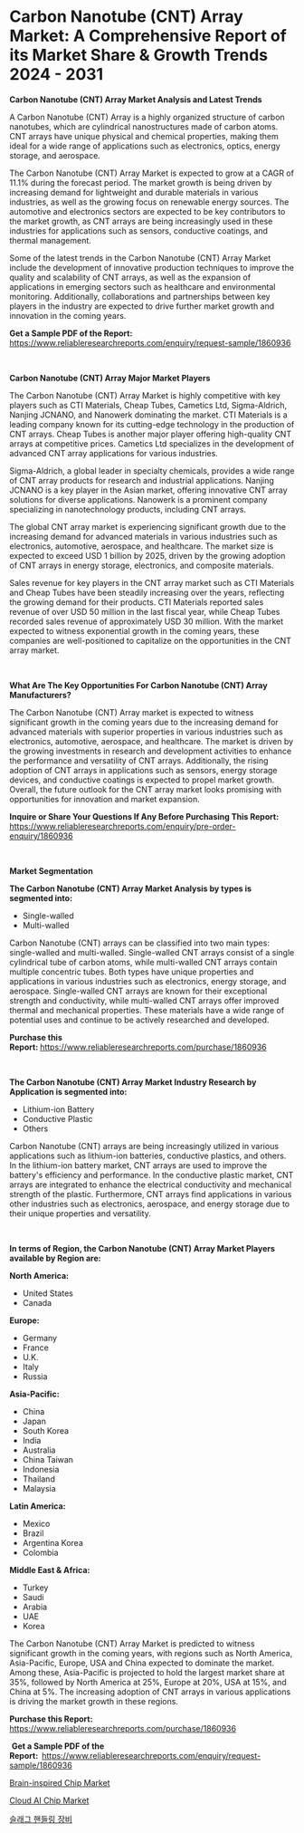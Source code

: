 <p><h1>Carbon Nanotube (CNT) Array Market: A Comprehensive Report of its Market Share & Growth Trends 2024 - 2031</h1></p><p><strong>Carbon Nanotube (CNT) Array Market Analysis and Latest Trends</strong></p>
<p><p>A Carbon Nanotube (CNT) Array is a highly organized structure of carbon nanotubes, which are cylindrical nanostructures made of carbon atoms. CNT arrays have unique physical and chemical properties, making them ideal for a wide range of applications such as electronics, optics, energy storage, and aerospace.</p><p>The Carbon Nanotube (CNT) Array Market is expected to grow at a CAGR of 11.1% during the forecast period. The market growth is being driven by increasing demand for lightweight and durable materials in various industries, as well as the growing focus on renewable energy sources. The automotive and electronics sectors are expected to be key contributors to the market growth, as CNT arrays are being increasingly used in these industries for applications such as sensors, conductive coatings, and thermal management.</p><p>Some of the latest trends in the Carbon Nanotube (CNT) Array Market include the development of innovative production techniques to improve the quality and scalability of CNT arrays, as well as the expansion of applications in emerging sectors such as healthcare and environmental monitoring. Additionally, collaborations and partnerships between key players in the industry are expected to drive further market growth and innovation in the coming years.</p></p>
<p><strong>Get a Sample PDF of the Report:&nbsp;</strong> <a href="https://www.reliableresearchreports.com/enquiry/request-sample/1860936">https://www.reliableresearchreports.com/enquiry/request-sample/1860936</a></p>
<p>&nbsp;</p>
<p><strong>Carbon Nanotube (CNT) Array Major Market Players</strong></p>
<p><p>The Carbon Nanotube (CNT) Array Market is highly competitive with key players such as CTI Materials, Cheap Tubes, Cametics Ltd, Sigma-Aldrich, Nanjing JCNANO, and Nanowerk dominating the market. CTI Materials is a leading company known for its cutting-edge technology in the production of CNT arrays. Cheap Tubes is another major player offering high-quality CNT arrays at competitive prices. Cametics Ltd specializes in the development of advanced CNT array applications for various industries. </p><p>Sigma-Aldrich, a global leader in specialty chemicals, provides a wide range of CNT array products for research and industrial applications. Nanjing JCNANO is a key player in the Asian market, offering innovative CNT array solutions for diverse applications. Nanowerk is a prominent company specializing in nanotechnology products, including CNT arrays.</p><p>The global CNT array market is experiencing significant growth due to the increasing demand for advanced materials in various industries such as electronics, automotive, aerospace, and healthcare. The market size is expected to exceed USD 1 billion by 2025, driven by the growing adoption of CNT arrays in energy storage, electronics, and composite materials.</p><p>Sales revenue for key players in the CNT array market such as CTI Materials and Cheap Tubes have been steadily increasing over the years, reflecting the growing demand for their products. CTI Materials reported sales revenue of over USD 50 million in the last fiscal year, while Cheap Tubes recorded sales revenue of approximately USD 30 million. With the market expected to witness exponential growth in the coming years, these companies are well-positioned to capitalize on the opportunities in the CNT array market.</p></p>
<p>&nbsp;</p>
<p><strong>What Are The Key Opportunities For Carbon Nanotube (CNT) Array Manufacturers?</strong></p>
<p><p>The Carbon Nanotube (CNT) Array market is expected to witness significant growth in the coming years due to the increasing demand for advanced materials with superior properties in various industries such as electronics, automotive, aerospace, and healthcare. The market is driven by the growing investments in research and development activities to enhance the performance and versatility of CNT arrays. Additionally, the rising adoption of CNT arrays in applications such as sensors, energy storage devices, and conductive coatings is expected to propel market growth. Overall, the future outlook for the CNT array market looks promising with opportunities for innovation and market expansion.</p></p>
<p><strong>Inquire or Share Your Questions If Any Before Purchasing This Report:</strong> <a href="https://www.reliableresearchreports.com/enquiry/pre-order-enquiry/1860936">https://www.reliableresearchreports.com/enquiry/pre-order-enquiry/1860936</a></p>
<p>&nbsp;</p>
<p><strong>Market Segmentation</strong></p>
<p><strong>The Carbon Nanotube (CNT) Array Market Analysis by types is segmented into:</strong></p>
<p><ul><li>Single-walled</li><li>Multi-walled</li></ul></p>
<p><p>Carbon Nanotube (CNT) arrays can be classified into two main types: single-walled and multi-walled. Single-walled CNT arrays consist of a single cylindrical tube of carbon atoms, while multi-walled CNT arrays contain multiple concentric tubes. Both types have unique properties and applications in various industries such as electronics, energy storage, and aerospace. Single-walled CNT arrays are known for their exceptional strength and conductivity, while multi-walled CNT arrays offer improved thermal and mechanical properties. These materials have a wide range of potential uses and continue to be actively researched and developed.</p></p>
<p><strong>Purchase this Report:&nbsp;</strong><a href="https://www.reliableresearchreports.com/purchase/1860936">https://www.reliableresearchreports.com/purchase/1860936</a></p>
<p>&nbsp;</p>
<p><strong>The Carbon Nanotube (CNT) Array Market Industry Research by Application is segmented into:</strong></p>
<p><ul><li>Lithium-ion Battery</li><li>Conductive Plastic</li><li>Others</li></ul></p>
<p><p>Carbon Nanotube (CNT) arrays are being increasingly utilized in various applications such as lithium-ion batteries, conductive plastics, and others. In the lithium-ion battery market, CNT arrays are used to improve the battery's efficiency and performance. In the conductive plastic market, CNT arrays are integrated to enhance the electrical conductivity and mechanical strength of the plastic. Furthermore, CNT arrays find applications in various other industries such as electronics, aerospace, and energy storage due to their unique properties and versatility.</p></p>
<p>&nbsp;</p>
<p><strong>In terms of Region, the Carbon Nanotube (CNT) Array Market Players available by Region are:</strong></p>
<p>
    <p> <strong> North America: </strong>
        <ul>
            <li>United States</li>
            <li>Canada</li>
        </ul>
        </p> 
    <p> <strong> Europe: </strong>
        <ul>
            <li>Germany</li>
            <li>France</li>
            <li>U.K.</li>
            <li>Italy</li>
            <li>Russia</li>
        </ul>
        </p> 
    <p> <strong> Asia-Pacific: </strong>
        <ul>
            <li>China</li>
            <li>Japan</li>
            <li>South Korea</li>
            <li>India</li>
            <li>Australia</li>
            <li>China Taiwan</li>
            <li>Indonesia</li>
            <li>Thailand</li>
            <li>Malaysia</li>
        </ul>
        </p> 
    <p> <strong> Latin America: </strong>
        <ul>
            <li>Mexico</li>
            <li>Brazil</li>
            <li>Argentina Korea</li>
            <li>Colombia</li>
        </ul>
        </p> 
    <p> <strong> Middle East & Africa: </strong>
        <ul>
            <li>Turkey</li>
            <li>Saudi</li>
            <li>Arabia</li>
            <li>UAE</li>
            <li>Korea</li>
        </ul>
    </p>
    </p>
<p><p>The Carbon Nanotube (CNT) Array Market is predicted to witness significant growth in the coming years, with regions such as North America, Asia-Pacific, Europe, USA and China expected to dominate the market. Among these, Asia-Pacific is projected to hold the largest market share at 35%, followed by North America at 25%, Europe at 20%, USA at 15%, and China at 5%. The increasing adoption of CNT arrays in various applications is driving the market growth in these regions.</p></p>
<p><strong>Purchase this Report: </strong><a href="https://www.reliableresearchreports.com/purchase/1860936">https://www.reliableresearchreports.com/purchase/1860936</a></p>
<p>&nbsp;<strong>Get a Sample PDF of the Report:&nbsp;&nbsp;</strong><a href="https://www.reliableresearchreports.com/enquiry/request-sample/1860936">https://www.reliableresearchreports.com/enquiry/request-sample/1860936</a></p>
<p><strong></strong></p>
<p><p><a href="https://github.com/bobicer/Market-Research-Report-List-2/blob/main/brain-inspired-chip-market.md">Brain-inspired Chip Market</a></p><p><a href="https://github.com/globismark/Market-Research-Report-List-2/blob/main/cloud-ai-chip-market.md">Cloud AI Chip Market</a></p><p><a href="https://github.com/JonHarrtis67676y/Market-Research-Report-List-1/blob/main/222165812646.md">슬래그 핸들링 장비</a></p></p>
